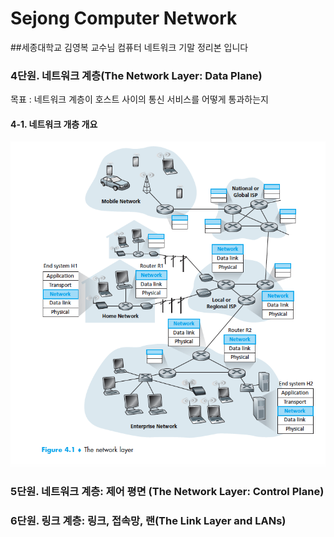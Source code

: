 # Sejong Computer Network
##세종대학교 김영복 교수님 컴퓨터 네트워크 기말 정리본 입니다

### 4단원. 네트워크 계층(The Network Layer: Data Plane)

목표
: 네트워크 계층이 호스트 사이의 통신 서비스를 어떻게 통과하는지

#### 4-1. 네트워크 개층 개요
![네트워크 계층](https://github.com/antaehyeon/computerNetworkConcept/blob/master/image/network%20layer.png)




### 5단원. 네트워크 계층: 제어 평면 (The Network Layer: Control Plane)

### 6단원. 링크 계층: 링크, 접속망, 랜(The Link Layer and LANs)
